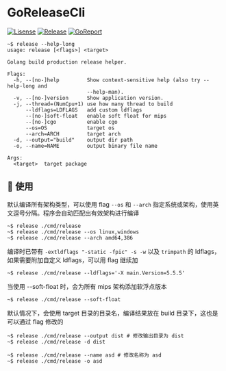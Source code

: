 # GoReleaseCli

[![Lisense](https://img.shields.io/github/license/Mmx233/GoReleaseCli)](https://github.com/Mmx233/GoReleaseCli/blob/main/LICENSE)
[![Release](https://img.shields.io/github/v/release/Mmx233/GoReleaseCli?color=blueviolet&include_prereleases)](https://github.com/Mmx233/GoReleaseCli/releases)
[![GoReport](https://goreportcard.com/badge/github.com/Mmx233/GoReleaseCli)](https://goreportcard.com/report/github.com/Mmx233/GoReleaseCli)

```shell
~$ release --help-long
usage: release [<flags>] <target>

Golang build production release helper.

Flags:
  -h, --[no-]help         Show context-sensitive help (also try --help-long and
                          --help-man).
  -v, --[no-]version      Show application version.
  -j, --thread=(NumCpu+1) use how many thread to build
      --ldflags=LDFLAGS   add custom ldflags
      --[no-]soft-float   enable soft float for mips
      --[no-]cgo          enable cgo
      --os=OS             target os
      --arch=ARCH         target arch
  -d, --output="build"    output dir path
  -o, --name=NAME         output binary file name

Args:
  <target>  target package
```

## :saxophone: 使用

默认编译所有架构类型，可以使用 flag `--os` 和 `--arch` 指定系统或架构，使用英文逗号分隔。程序会自动匹配出有效架构进行编译

```shell
~$ release ./cmd/release
~$ release ./cmd/release --os linux,windows
~$ release ./cmd/release --arch amd64,386
```

编译时已带有 `-extldflags "-static -fpic" -s -w` 以及 `trimpath` 的 ldflags，如果需要附加自定义 ldflags，可以用 flag 继续加

```shell
~$ release ./cmd/release --ldflags='-X main.Version=5.5.5'
```

当使用 --soft-float 时，会为所有 mips 架构添加软浮点版本

```shell
~$ release ./cmd/release --soft-float
```

默认情况下，会使用 target 目录的目录名，编译结果放在 build 目录下，这也是可以通过 flag 修改的

```shell
~$ release ./cmd/release --output dist # 修改输出目录为 dist
~$ release ./cmd/release -d dist

~$ release ./cmd/release --name asd # 修改名称为 asd
~$ release ./cmd/release -o asd
```